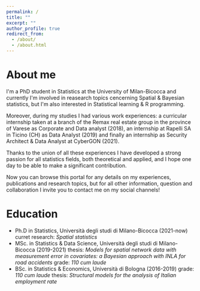 ```yaml
---
permalink: /
title: ""
excerpt: ""
author_profile: true
redirect_from: 
  - /about/
  - /about.html
---
```

About me
======
I'm a PhD student in Statistics at the University of Milan-Bicocca and currently I'm involved in reasearch topics cencerning Spatial & Bayesian statistics, but I'm also interested in Statistical learning & R programming. 

Moreover, during my studies I had various work experiences: a curricular internship taken at a branch of the Remax real estate group in the province of Varese as Corporate and Data analyst (2018), an internship at Rapelli SA in Ticino (CH) as Data Analyst (2019) and finally an internship as Security Architect & Data Analyst at CyberGON (2021).

Thanks to the union of all these experiences I have developed a strong passion for all statistics fields, both theoretical and applied, and I hope one day to be able to make a significant contribution.

Now you can browse this portal for any details on my experiences, publications and research topics, but for all other information, question and collaboration I invite you to contact me on my social channels!

Education
======
* Ph.D in Statistics, Università degli studi di Milano-Bicocca (2021-now) 
  curret research: *Spatial statistics*
* MSc. in Statistics & Data Science, Università degli studi di Milano-Bicocca (2019-2021)
  thesis: *Models for spatial network data with measurement error in covariates: a
  Bayesian approach with INLA for road accidents*
  grade: *110 cum laude*
* BSc. in Statistics & Economics, Università di Bologna (2016-2019)
  grade: *110 cum laude*
  thesis: *Structural models for the analysis of Italian employment rate*
